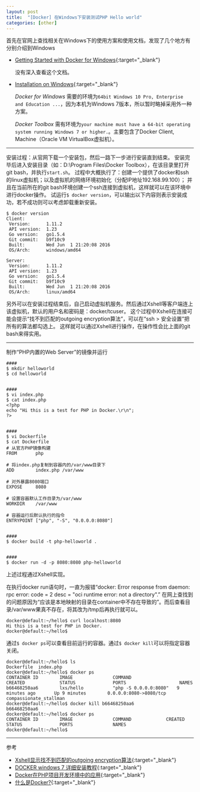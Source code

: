 ```yaml
---
layout: post
title:  "[Docker] 在Windows下安装测试PHP Hello world"
categories: [other]
---
```


首先在官网上查找相关在Windows下的使用方案和使用文档，发现了几个地方有分别介绍到Windows

* [Getting Started with Docker for Windows](https://docs.docker.com/docker-for-windows/){:target="_blank"}

	没有深入查看这个文档。

* [Installation on Windows](https://docs.docker.com/engine/installation/windows/){:target="_blank"}

	*Docker for Windows* 需要的环境为`64bit Windows 10 Pro, Enterprise and Education ...`，因为本机为Windows 7版本，所以暂时略掉采用外一种方案。

	*Docker Toolbox* 需有环境为`your machine must have a 64-bit operating system running Windows 7 or higher.`。主要包含了Docker Client, Machine（Oracle VM VirtualBox虚拟机）。
	

-----------------------------


安装过程：从官网下载一个安装包，然后一路下一步进行安装直到结束。
安装完毕后进入安装目录（如：D:\Program Files\Docker Toolbox），在该目录里打开git bash，并执行`start.sh`。
过程中大概执行了：创建一个提供了docker和ssh的linux虚拟机；以及虚拟机的网络环境初始化（分配IP地址192.168.99.100）；
并且在当前所在的git bash环境创建一个ssh连接到虚拟机，这样就可以在该环境中进行docker操作。
试运行`$ docker version`，可以输出以下内容则表示安装成功，若不成功则可以考虑卸载重新安装。

```
$ docker version
Client:
 Version:      1.11.2
 API version:  1.23
 Go version:   go1.5.4
 Git commit:   b9f10c9
 Built:        Wed Jun  1 21:20:08 2016
 OS/Arch:      windows/amd64

Server:
 Version:      1.11.2
 API version:  1.23
 Go version:   go1.5.4
 Git commit:   b9f10c9
 Built:        Wed Jun  1 21:20:08 2016
 OS/Arch:      linux/amd64
```

另外可以在安装过程结束后，自己启动虚拟机服务。然后通过Xshell等客户端连上该虚拟机，默认的用户名和密码是：docker/tcuser。
这个过程中Xshell在连接可能会提示“找不到匹配的outgoing encryption算法”，可以在“ssh > 安全设置”把所有的算法都勾选上。
这样就可以通过Xshell进行操作，在操作性会比上面的git bash来得实用。

-----------------------------


制作“PHP内置的Web Server”的镜像并运行

```
####
$ mkdir helloworld
$ cd helloworld


####
$ vi index.php
$ cat index.php
<?php
echo "Hi this is a test for PHP in Docker.\r\n";
?>


####
$ vi Dockerfile
$ cat Dockerfile
# 从官方PHP镜像构建
FROM       php

# 将index.php复制到容器内的/var/www目录下
ADD        index.php /var/www

# 对外暴露8080端口
EXPOSE     8080

# 设置容器默认工作目录为/var/www
WORKDIR    /var/www

# 容器运行后默认执行的指令
ENTRYPOINT ["php", "-S", "0.0.0.0:8080"]


####
$ docker build -t php-helloworld .


####
$ docker run -d -p 8080:8080 php-helloworld
```

上述过程通过Xshell实现。

在执行docker run语句时，一直为报错“docker: Error response from daemon: rpc error: code = 2 desc = "oci runtime error: not a directory".”
在网上查找到的问题原因为“应该是本地映射的目录在container中不存在导致的”。而后查看目录/var/www果真不存在，将其改为/tmp后再执行就可以。

```
docker@default:~/hello$ curl localhost:8080
Hi this is a test for PHP in Docker. 
docker@default:~/hello$ 
```

通过`$ docker ps`可以查看目前运行的容器。通过`$ docker kill`可以将指定容器关闭。

```
docker@default:~/hello$ ls
Dockerfile  index.php
docker@default:~/hello$ docker ps
CONTAINER ID        IMAGE               COMMAND                 CREATED             STATUS              PORTS                    NAMES
b66468250aa6        lxs/hello           "php -S 0.0.0.0:8080"   9 minutes ago       Up 9 minutes        0.0.0.0:8080->8080/tcp   compassionate_stallman
docker@default:~/hello$ docker kill b66468250aa6
b66468250aa6
docker@default:~/hello$ docker ps
CONTAINER ID        IMAGE               COMMAND             CREATED             STATUS              PORTS               NAMES
docker@default:~/hello$
```

-----------------------------


参考

* [Xshell显示找不到匹配的outgoing encryption算法](http://www.xshellcn.com/xsh_column/suanfa-bpp.html){:target="_blank"}
* [DOCKER windows 7 详细安装教程](http://blog.csdn.net/zistxym/article/details/42918339){:target="_blank"}
* [Docker在PHP项目开发环境中的应用](http://www.open-open.com/lib/view/open1435671611966.html){:target="_blank"}
* [什么是Docker?](http://www.docker.org.cn/book/docker/what-is-docker-16.html){:target="_blank"}
